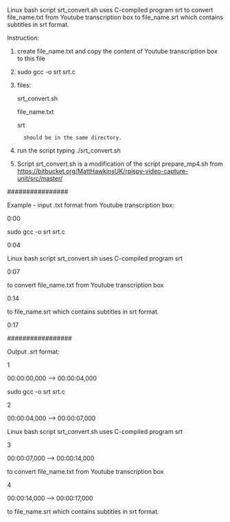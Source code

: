 Linux bash script srt_convert.sh uses C-compiled program srt to convert file_name.txt from Youtube transcription box to file_name.srt which contains subtitles in srt format.

Instruction:

1. create file_name.txt and copy the content of Youtube transcription box to this file
    
2. sudo gcc -o srt srt.c
   
3. files:
   
      srt_convert.sh
   
      file_name.txt
   
      srt
   
         should be in the same directory.
   
4. run the script typing ./srt_convert.sh
5. Script srt_convert.sh is a modification of the script prepare_mp4.sh from https://bitbucket.org/MattHawkinsUK/rpispy-video-capture-unit/src/master/




################

 
Example - input .txt format from Youtube transcription box:

0:00

sudo gcc -o srt srt.c

0:04

Linux bash script srt_convert.sh uses C-compiled program srt

0:07

to convert file_name.txt from Youtube transcription box

0:14

to file_name.srt which contains subtitles in srt format.

0:17



#################

Output .srt format:

1

00:00:00,000 --> 00:00:04,000 

sudo gcc -o srt srt.c

2

00:00:04,000 --> 00:00:07,000 

Linux bash script srt_convert.sh uses C-compiled program srt


3

00:00:07,000 --> 00:00:14,000 

to convert file_name.txt from Youtube transcription box


4

00:00:14,000 --> 00:00:17,000 

to file_name.srt which contains subtitles in srt format. 

